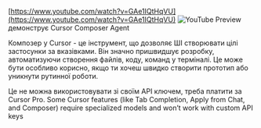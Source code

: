 <!--
date: 2025-02-02T23:23:04.512Z
-->


[https://www.youtube.com/watch?v=GAe1IQtHqVU](https://www.youtube.com/watch?v=GAe1IQtHqVU)
![YouTube Preview](https://img.youtube.com/vi/GAe1IQtHqVU/mqdefault.jpg)
 демонструє Cursor Composer Agent 

Композер у Cursor - це інструмент, що дозволяє ШІ створювати цілі застосунки за вказівками. Він значно пришвидшує розробку, автоматизуючи створення  файлів, коду, команд у терміналі. Це може бути особливо корисно, якщо ти хочеш швидко створити прототип або уникнути рутинної роботи.

Це не можна використовувати зі своїм API ключем, треба платити за Cursor Pro. Some Cursor features (like Tab Completion, Apply from Chat, and Composer) require specialized models and won’t work with custom API keys